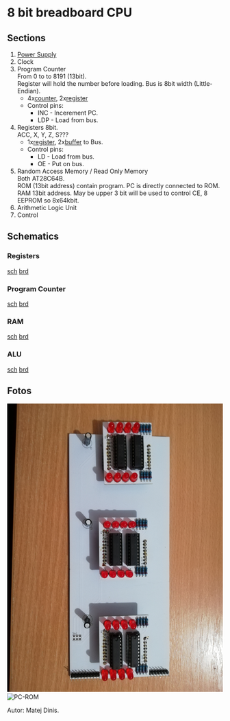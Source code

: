 # 8 bit breadboard CPU 

## Sections
1. [Power Supply]
2. Clock  
3. Program Counter  
From 0 to to 8191 (13bit).  
Register will hold the number before loading. Bus is 8bit width (Little-Endian).  
	+ 4x[counter], 2x[register]
	+ Control pins:
  		* INC - Incerement PC. 
  		* LDP - Load from bus.
4. Registers
8bit.  
ACC, X, Y, Z, S???  
	+ 1x[register], 2x[buffer] to Bus.
	+ Control pins:
		* LD - Load from bus.
		* OE - Put on bus.
5. Random Access Memory / Read Only Memory  
Both AT28C64B.  
ROM (13bit address) contain program. PC is directly connected to ROM.    
RAM 13bit address. May be upper 3 bit will be used to control CE, 8 EEPROM so 8x64kbit.  
6. Arithmetic Logic Unit  
7. Control  


## Schematics  
### Registers  
[sch](schematics/Register/Register-sch.pdf) [brd](schematics/Register/Register-brd.pdf)   
### Program Counter
[sch](schematics/PC-ROM/Program-Counter-sch.pdf) [brd](schematics/PC-ROM/Program-Counter-brd.pdf)  
### RAM
[sch](schematics/RAM/RAM-sch.pdf) [brd](scheamtics/RAM/RAM-brd.pdf)
### ALU
[sch](schematics/ALU/ALU-sch.pdf) [brd](scheamtics/ALU/ALU-brd.pdf)

## Fotos
![Register](fotos/Registers.jpg)
![PC-ROM](fotos/PC-ROM.jpg)

Autor: Matej Dinis.


[counter]: https://www.tme.eu/en/details/74ls193/counters-dividers/texas-instruments/sn74ls193n/
[register]: https://www.tme.eu/en/details/sn74ls273n/flip-flops/texas-instruments/
[buffer]: https://www.tme.eu/en/details/sn74ls245n/buffers-transceivers-drivers/texas-instruments/
[Power Supply]: https://www.tme.eu/en/details/ama12er5-050200y/plug-in-power-supplies/aimtec/
[DIP switch]: https://www.tme.com/us/en-us/details/1825360-5/dip-switches/te-connectivity/
[Comparator]: https://www.tme.eu/sk/details/74ls85/komparatory/texas-instruments/sn74ls85n/
[Adder]: https://www.tme.eu/sk/en/details/nte74ls283/counters-dividers/nte-electronics/
[XOR]: https://www.tme.eu/sk/en/details/nte74ls86/gates-inverters/nte-electronics/